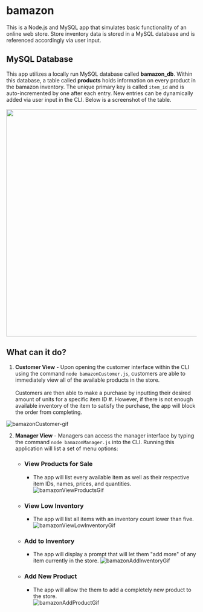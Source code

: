 # bamazon
This is a Node.js and MySQL app that simulates basic functionality of an online web store. Store inventory data is stored in a MySQL database and is referenced accordingly via user input.

## MySQL Database
This app utilizes a locally run MySQL database called **bamazon_db**. Within this database, a table called **products** holds information on every product in the bamazon inventory. The unique primary key is called `item_id` and is auto-incremented by one after each entry. New entries can be dynamically added via user input in the CLI. Below is a screenshot of the table.<br><br>
<img width="600" src="https://user-images.githubusercontent.com/52802240/69197388-0c19e180-0ae6-11ea-9959-502ea5e28a99.PNG">

## What can it do?

1. **Customer View** - Upon opening the customer interface within the CLI using the command `node bamazonCustomer.js`, customers are able to immediately view all of the available products in the store. <br><br>Customers are then able to make a purchase by inputting their desired amount of units for a specific item ID #. However, if there is not enough available inventory of the item to satisfy the purchase, the app will block the order from completing.

![bamazonCustomer-gif](https://user-images.githubusercontent.com/52802240/69092406-27f78780-0a01-11ea-914d-adfa8c49ab93.gif)

2. **Manager View** - Managers can access the manager interface by typing the command `node bamazonManager.js` into the CLI. Running this application will list a set of menu options:
    * ### View Products for Sale
        * The app will list every available item as well as their respective item IDs, names, prices, and quantities.
        ![bamazonViewProductsGif](https://user-images.githubusercontent.com/52802240/69194689-9f4f1900-0ade-11ea-86b9-154c5b159771.gif)
    * ### View Low Inventory
        * The app will list all items with an inventory count lower than five.<br>
        ![bamazonViewLowInventoryGif](https://user-images.githubusercontent.com/52802240/69195341-3799cd80-0ae0-11ea-9a2e-8f648ea95c71.gif)
    * ### Add to Inventory
         * The app will display a prompt that will let them "add more" of any item currently in the store.
         ![bamazonAddInventoryGif](https://user-images.githubusercontent.com/52802240/69195858-b80cfe00-0ae1-11ea-85e7-75d5d8dd29b4.gif)
    * ### Add New Product
        * The app will allow the them to add a completely new product to the store.<br>
        ![bamazonAddProductGif](https://user-images.githubusercontent.com/52802240/69196394-37e79800-0ae3-11ea-8a40-c05228a1428a.gif)






